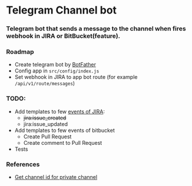 # Telegram Channel bot

### Telegram bot that sends a message to the channel when fires webhook in JIRA or BitBucket(feature).

### Roadmap

- Create telegram bot by [BotFather](https://telegram.me/botfather)
- Config app in `src/config/index.js`
- Set webhook in JIRA to app bot route (for example `/api/v1/route/messages`)

### TODO:

- Add templates to few [events of JIRA](https://developer.atlassian.com/static/connect/docs/latest/modules/common/webhook.html):
  - ~~jira:issue_created~~
  - jira:issue_updated
- Add templates to few events of bitbucket
  - Create Pull Request
  - Create comment to Pull Request
- Tests

### References

- [Get channel id for private channel](http://stackoverflow.com/a/33862907)
